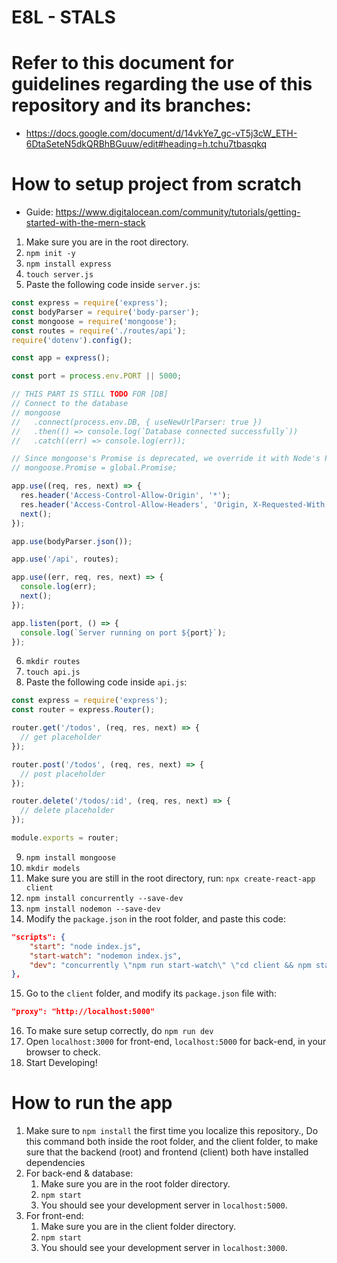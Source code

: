 <!-- To Be Filled by Project Leader with correct information -->
# E8L - STALS

# Refer to this document for guidelines regarding the use of this repository and its branches:
- https://docs.google.com/document/d/14vkYe7_gc-vT5j3cW_ETH-6DtaSeteN5dkQRBhBGuuw/edit#heading=h.tchu7tbasqkq

# How to setup project from scratch
- Guide: https://www.digitalocean.com/community/tutorials/getting-started-with-the-mern-stack
1. Make sure you are in the root directory.
2. `npm init -y`
3. `npm install express`
4. `touch server.js`
5. Paste the following code inside `server.js`:
```js
const express = require('express');
const bodyParser = require('body-parser');
const mongoose = require('mongoose');
const routes = require('./routes/api');
require('dotenv').config();

const app = express();

const port = process.env.PORT || 5000;

// THIS PART IS STILL TODO FOR [DB]
// Connect to the database
// mongoose
//   .connect(process.env.DB, { useNewUrlParser: true })
//   .then(() => console.log(`Database connected successfully`))
//   .catch((err) => console.log(err));

// Since mongoose's Promise is deprecated, we override it with Node's Promise
// mongoose.Promise = global.Promise;

app.use((req, res, next) => {
  res.header('Access-Control-Allow-Origin', '*');
  res.header('Access-Control-Allow-Headers', 'Origin, X-Requested-With, Content-Type, Accept');
  next();
});

app.use(bodyParser.json());

app.use('/api', routes);

app.use((err, req, res, next) => {
  console.log(err);
  next();
});

app.listen(port, () => {
  console.log(`Server running on port ${port}`);
});
```
6. `mkdir routes`
7. `touch api.js`
8. Paste the following code inside `api.js`:
```js
const express = require('express');
const router = express.Router();

router.get('/todos', (req, res, next) => {
  // get placeholder
});

router.post('/todos', (req, res, next) => {
  // post placeholder
});

router.delete('/todos/:id', (req, res, next) => {
  // delete placeholder
});

module.exports = router;
```
9. `npm install mongoose`
10. `mkdir models`
11. Make sure you are still in the root directory, run: `npx create-react-app client`
12. `npm install concurrently --save-dev`
13. `npm install nodemon --save-dev`
14. Modify the `package.json` in the root folder, and paste this code:
```.json
"scripts": {
    "start": "node index.js",
    "start-watch": "nodemon index.js",
    "dev": "concurrently \"npm run start-watch\" \"cd client && npm start\""
},
```
15. Go to the `client` folder, and modify its `package.json` file with:
```.json
"proxy": "http://localhost:5000"
```
16. To make sure setup correctly, do `npm run dev`
17. Open `localhost:3000` for front-end, `localhost:5000` for back-end, in your browser to check.
18. Start Developing!

# How to run the app
1. Make sure to `npm install` the first time you localize this repository., Do this command both inside the root folder, and the client folder, to make sure that the backend (root) and frontend (client) both have installed dependencies
2. For back-end & database:
   1. Make sure you are in the root folder directory.
   2. `npm start`
   3. You should see your development server in `localhost:5000`.
3. For front-end:
   1. Make sure you are in the client folder directory.
   2. `npm start`
   3. You should see your development server in `localhost:3000`.